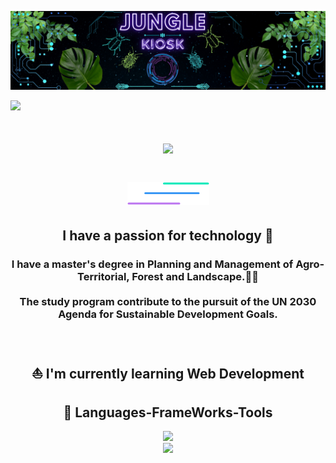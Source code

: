 <div align="center">
  
![alt text](https://github.com/JungleKiosk/JungleKiosk/blob/main/banner_jk.png)
</div>
<img aling="right" src="https://visitor-badge.laobi.icu/badge?page_id=JungleKiosk.JunglrKiosk" />
<h1 align="center">
  <img src="https://readme-typing-svg.herokuapp.com/?font=Rigtheus&size=35&center=true&vCenter=true&width=500&height=70&duration=4000&lines=_+Hello!;_+I'm+Fra!;_+Welcome+to+My+GitHub!"/>
<h1/>
<div align="center">
  
![alt text](https://github.com/JungleKiosk/JungleKiosk/blob/main/line.png)
</div>

<h2 align="center">I have a passion for technology 🤖</h2>

<h3 align="center">I have a master's degree in Planning and Management of Agro-Territorial, Forest and Landscape.🌳🦊 <br/><br/>
The study program contribute to the pursuit of the
UN 2030 Agenda for Sustainable Development Goals.</h3>
<br/>
<div align="center" >
<h2> ⛵ I'm currently learning Web Development</h2>
</div>

<h2 align="center">💾 Languages-FrameWorks-Tools</h2>
<div align="center">
  <a href="https://skillicons.dev">
    <img src="https://skillicons.dev/icons?i=html,css,javascript,python,r"> <br/>
    <img src="https://skillicons.dev/icons?i=vuejs,sass,bootstrap,vscode,git">
  <a/>
</div>




